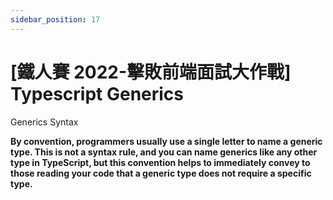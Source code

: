 ```yaml
---
sidebar_position: 17
---
```


# [鐵人賽 2022-擊敗前端面試大作戰] Typescript Generics

Generics Syntax

**By convention, programmers usually use a single letter to name a generic type. This is not a syntax rule, and you can name generics like any other type in TypeScript, but this convention helps to immediately convey to those reading your code that a generic type does not require a specific type.**
